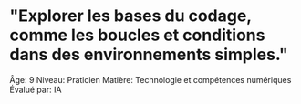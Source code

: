 # "Explorer les bases du codage, comme les boucles et conditions dans des environnements simples."

Âge: 9
Niveau: Praticien
Matière: Technologie et compétences numériques
Évalué par: IA
